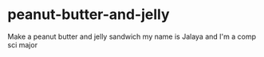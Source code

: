 # peanut-butter-and-jelly
Make a peanut butter and jelly sandwich 
my name is Jalaya and I'm a comp sci major 
